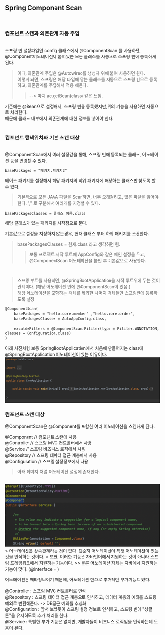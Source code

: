 ## Spring Component Scan
<br>

### 컴포넌트 스캔과 의존관계 자동 주입
<br>
스프링 빈 설정파일인 config 클래스에서   
@ComponentScan 를 사용하면, 
@Component어노테이션이 붙어있는 모든 클래스를 자동으로 스프링 빈에 등록하게 된다.   

> 이때, 의존관계 주입은 @Autowired를 생성자 위에 붙여 사용하면 된다.      
> 이렇게 되면, 스프링은 해당 타입에 맞는 클래스를 자동으로 스프링 빈으로 등록하고, 의존관계를 주입해서 적용 해준다. 
>> --> 마치 ac.getBean(class) 같은 느낌.   

기존에는 @Bean으로 설정해서, 스프링 빈을 등록했지만,위의 기능을 사용하면 자동으로 처리한다.    
때문에 클래스 내부에서 의존관계에 대한 정보를 넣어야 한다.   
<br>
### 컴포넌트 탐색위치와 기본 스캔 대상
<br>
@ComponentScan에서 여러 설정값을 통해, 스프링 빈에 등록되는 클래스, 어노테이션 등을 변경할 수 있다.

```
basePackages = "패키지.패키지2"
```
베이스 패키지를 설정해서 해당 패키지의 하위 패키지에 해당하는 클래스만 찾도록 할 수 있다.

> 기본적으로 모든 JAVA 파일을 Scan하면, 너무 오래걸리고, 많은 파일을 읽어야 한다.
> "," 로 구분해서 여러개를 지정할 수 있다.  

```
basePackagesClasses = 클래스 이름.class
```
해당 클래스가 있는 패키지를 시작점으로 둔다.  

기본값으로 설정을 지정하지 않는경우, 현재 클래스 부터 하위 패키지를 스캔한다.   
> basePackagesClasses = 현재.class 라고 생각하면 됨.   
>>보통 프로젝트 시작 루트에 AppConfig와 같은 메인 설정을 두고, @ComponentScan 어노테이션을 붙인 후 기본값으로 사용한다.   
<br>

> 스프링 부트를 사용하면, @SpringBootApplication을 시작 루트위에 두는 것이 관례이다. (해당 어노테이션 안에 @ComponentScan이 있음.)   
> 해당 어노테이션을 포함하는 객체를 제외한 나머지 객체들만 스프링빈에 등록하도록 설정   

```
@ComponentScan(
    basePackages = "hello.core.member" ,"hello.core.order",
    basePackagesClasses = AutoAppConfig.class, 
    
    exculdeFilters = @ComponentScan.Filiter(type = Filiter.ANNOTATION, classes = Configuration.class)   
)
```

아래 사진처럼 보통 SpringBootApplication에서 처음에 만들어지는 class에 @SpringBootApplication 어노테이션이 있는 이유이다.
<img width = 800 src= "https://github.com/Jeeseob/TIL/blob/main/Spring/image/CoreApplication_class.png">


### 컴포넌트 스캔 대상

@ComponentScan은 @Component를 포함한 여러 어노테이션을 스캔하게 된다.

@Component // 컴포넌트 스캔에 사용    
@Controller // 스프링 MVC 컨트롤러에서 사용   
@Service // 스프링 비즈니스 로직에서 사용   
@Repository // 스프링 데이터 접근 계층에서 사용   
@Configuration // 스프링 설정정보에서 사용   

> 아래 이미지 처럼 어노테이션 설정에 존재한다.
<br>
<img width = 800 src= "https://github.com/Jeeseob/TIL/blob/main/Spring/image/Service_annotation.png">
<br>
> 어노테이션은 상속관계라는 것이 없다. 단순히 어노테이션이 특정 어노테이션이 있는 것을 인식하는 것이다.
> 또한, 이러한 기능은 자바언어에서 지원하는 것이 아니라 스프링 프레임워크에서 지원하는 기능이다.
>> 물론 어노테이션 자체는 자바에서 지원하는 기능이 맞다. (@interface = )

어노테이션은 메타정보이기 때문에, 어노테이션 만으로 추가적인 부가기능도 있다.   
<br>
@Controller : 스프링 MVC 컨트롤러로 인식   
@Repository : 스프링 데이터 접근 계층으로 인식하고, 데이터 계층의 예외를 스프링 예외로 변환해준다. -> DB접근 예외를 추상화  
@Configuration : 앞서 보았듯이 스프링 설정 정보로 인식하고, 스프링 빈이 "싱글톤"을 유지하도록 추가 처리를 한다.  
@Service : 특별한 부가 기능은 없지만, 개발자들이 비즈니스 로직임을 인식하는데 도움이 된다.
